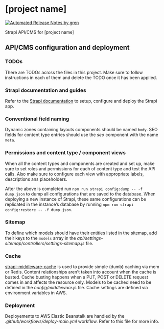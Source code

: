 
# [project name]

[![Automated Release Notes by gren](https://img.shields.io/badge/%F0%9F%A4%96-release%20notes-00B2EE.svg)](https://github-tools.github.io/github-release-notes/)

Strapi API/CMS for [project name]

## API/CMS configuration and deployment

### TODOs

There are TODOs across the files in this project. Make sure to follow instructions in each of them and delete the TODO once it has been applied.

### Strapi documentation and guides

Refer to the [Strapi documentation](https://strapi.io/documentation/v3.x/getting-started/introduction.html) to setup, configure and deploy the Strapi app.

### Conventional field naming

Dynamic zones containing layouts components should be named `body`. SEO fields for content type entries should use the _seo_ component with the name `meta`.

### Permissions and content type / component views

When all the content types and components are created and set up, make sure to set roles and permissions for each of content type and test the API calls. Also make sure to configure each view with appropriate labels, descriptions ans placeholders.

After the above is completed run `npm run strapi config:dump -- -f dump.json` to dump all configurations that are saved to the database. When deploying a new instance of Strapi, these same configurations can be replicated in the instance’s database by running `npm run strapi config:restore -- -f dump.json`.

### Sitemap

To define which models should have their entities listed in the sitemap, add their keys to the `models` array in the _api/settings-sitemap/controllers/settings-sitemap.js_ file.

### Cache

[strapi-middleware-cache](https://github.com/patrixr/strapi-middleware-cache) is used to provide simple (dumb) caching via mem or Redis. Content relationships aren’t taken into account when the cache is busted. Cache busting happens when a PUT, POST or DELETE request comes in and affects the resource only. Models to be cached need to be defined in the _config/middleware.js_ file. Cache settings are defined via environment variables in AWS.

### Deployment

Deployements to AWS Elastic Beanstalk are handled by the _.github/workflows/deploy-main.yml_ workflow. Refer to this file for more info.

